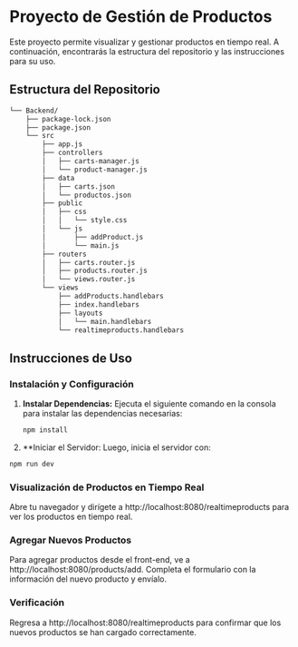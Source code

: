 # Proyecto de Gestión de Productos

Este proyecto permite visualizar y gestionar productos en tiempo real. A continuación, encontrarás la estructura del repositorio y las instrucciones para su uso.

## Estructura del Repositorio
```bash
└── Backend/
    ├── package-lock.json
    ├── package.json
    └── src
        ├── app.js
        ├── controllers
        │   ├── carts-manager.js
        │   └── product-manager.js
        ├── data
        │   ├── carts.json
        │   └── productos.json
        ├── public
        │   ├── css
        │   │   └── style.css
        │   └── js
        │       ├── addProduct.js
        │       └── main.js
        ├── routers
        │   ├── carts.router.js
        │   ├── products.router.js
        │   └── views.router.js
        └── views
            ├── addProducts.handlebars
            ├── index.handlebars
            ├── layouts
            │   └── main.handlebars
            └── realtimeproducts.handlebars
```
  
## Instrucciones de Uso

### Instalación y Configuración

1. **Instalar Dependencias:**
   Ejecuta el siguiente comando en la consola para instalar las dependencias necesarias:
   
   ```bash
   npm install
   
2.  **Iniciar el Servidor:
   Luego, inicia el servidor con:
   ```bash
   npm run dev
   ```
### Visualización de Productos en Tiempo Real
Abre tu navegador y dirígete a http://localhost:8080/realtimeproducts para ver los productos en tiempo real.
### Agregar Nuevos Productos
Para agregar productos desde el front-end, ve a http://localhost:8080/products/add.
Completa el formulario con la información del nuevo producto y envíalo.
### Verificación
Regresa a http://localhost:8080/realtimeproducts para confirmar que los nuevos productos se han cargado correctamente.
